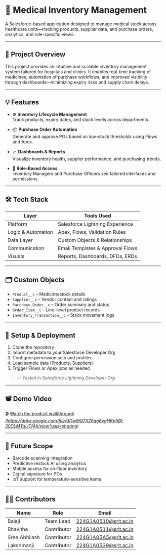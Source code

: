 # 🏥 Medical Inventory Management

A Salesforce-based application designed to manage medical stock across healthcare units—tracking products, supplier data, and purchase orders, analytics, and role-specific views.

---

## 📌 Project Overview

This project provides an intuitive and scalable inventory management system tailored for hospitals and clinics. It enables real-time tracking of medicines, automation of purchase workflows, and improved visibility through dashboards—minimizing expiry risks and supply chain delays.

---

## 💡 Features

- ⚙️ **Inventory Lifecycle Management**  
  Track products, expiry dates, and stock levels across departments.

- 📦 **Purchase Order Automation**  
  Generate and approve POs based on low-stock thresholds using Flows and Apex.

- 📈 **Dashboards & Reports**  
  Visualize inventory health, supplier performance, and purchasing trends.

- 👤 **Role-Based Access**  
  Inventory Managers and Purchase Officers see tailored interfaces and permissions.

---

## 🛠️ Tech Stack

| Layer              | Tools Used                       |
|--------------------|----------------------------------|
| Platform           | Salesforce Lightning Experience  |
| Logic & Automation | Apex, Flows, Validation Rules    |
| Data Layer         | Custom Objects & Relationships   |
| Communication      | Email Templates & Approval Flows |
| Visuals            | Reports, Dashboards, DFDs, ERDs  |

---

## 🗂️ Custom Objects

- `Product__c` – Medicine/stock details  
- `Supplier__c` – Vendor contact and ratings  
- `Purchase_Order__c` – Order summary and status  
- `Order_Item__c` – Line-level product records  
- `Inventory_Transaction__c` – Stock movement logs  

---

## 🧪 Setup & Deployment

1. Clone the repository  
2. Import metadata to your Salesforce Developer Org  
3. Configure permission sets and profiles  
4. Load sample data (Products, Suppliers)  
5. Trigger Flows or Apex jobs as needed

> ✅ *Tested in Salesforce Lightning Developer Org*

---

## 📽️ Demo Video

🎬 [Watch the product walkthrough](#)  
*(https://drive.google.com/file/d/1wl9Q7XZ6qg6vgHKphBI-30DLMTqUTfAh/view?usp=sharing)*

---

## 🔮 Future Scope

- Barcode scanning integration  
- Predictive restock AI using analytics  
- Mobile access for on-floor inventory  
- Digital signature for POs  
- IoT support for temperature-sensitive items
  
---

## 👨‍💻 Contributors

| Name           | Role        | Email                         |
|----------------|-------------|-------------------------------|
| Balaji         | Team Lead   |224G1A0510@srit.ac.in          |
| Bhavitha       | Contributor | 224G1A0511@srit.ac.in         |
| Sree Abhilash  | Contributor | 224G1A05A5@srit.ac.in         |
| Lakshmanji     | Contributor | 224G1A0539@srit.ac.in         |
